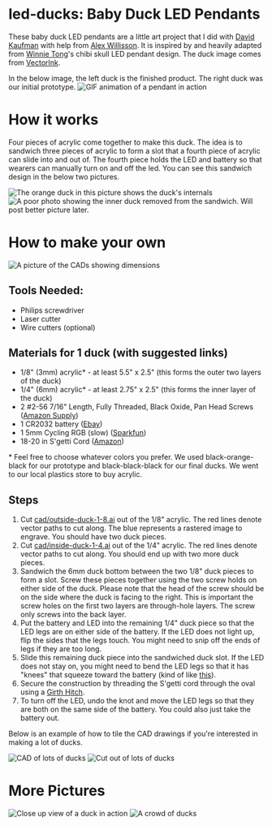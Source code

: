 led-ducks: Baby Duck LED Pendants
=========

These baby duck LED pendants are a little art project that I did with [David Kaufman](https://github.com/dakaufma) with help from [Alex Willisson](https://github.com/AlexWillisson). It is inspired by and heavily adapted from [Winnie Tong](http://happynerdcore.com)'s chibi skull LED pendant design. The duck image comes from [VectorInk](http://vectorink.com/toy/rubber-duck-0078/).

In the below image, the left duck is the finished product. The right duck was our initial prototype.
![GIF animation of a pendant in action](photos/ducks.gif)


# How it works

Four pieces of acrylic come together to make this duck. The idea is to sandwich three pieces of acrylic to form a slot that a fourth piece of acrylic can slide into and out of. The fourth piece holds the LED and battery so that wearers can manually turn on and off the led. You can see this sandwich design in the below two pictures.

![The orange duck in this picture shows the duck's internals](photos/row.jpg)
![A poor photo showing the inner duck removed from the sandwich. Will post better picture later.](photos/sandwich.jpg)

# How to make your own

![A picture of the CADs showing dimensions](photos/cadlabels.png)


## Tools Needed:

- Philips screwdriver
- Laser cutter
- Wire cutters (optional)

## Materials for 1 duck (with suggested links)

- 1/8" (3mm) acrylic* - at least 5.5" x 2.5" (this forms the outer two layers of the duck)
- 1/4" (6mm) acrylic* - at least 2.75" x 2.5" (this forms the inner layer of the duck)
- 2 #2-56 7/16" Length, Fully Threaded, Black Oxide, Pan Head Screws ([Amazon Supply](http://www.amazon.com/Stainless-Machine-Phillips-B18-6-3-Threads/dp/B00DD45YLA))
- 1 CR2032 battery ([Ebay](http://www.ebay.com/sch/i.html?_from=R40&_trksid=p2050601.m570.l1313.TR11.TRC1.A0.H0.Xcr2032&_nkw=cr2032&_sacat=0))
- 1 5mm Cycling RGB (slow) ([Sparkfun](https://www.sparkfun.com/products/11450))
- 18-20 in S'getti Cord ([Amazon](http://www.amazon.com/Pepperell-Sgetti-Strings-Jewelry-Project/dp/B003M44CH8/ref=sr_1_1?s=arts-crafts&ie=UTF8&qid=1408584055&sr=1-1&keywords=S%27getti)) 

\* Feel free to choose whatever colors you prefer. We used black-orange-black for our prototype and black-black-black for our final ducks. We went to our local plastics store to buy acrylic.

## Steps

1. Cut [cad/outside-duck-1-8.ai](cad/outside-duck-1-8.ai) out of the 1/8" acrylic. The red lines denote vector paths to cut along. The blue represents a rastered image to engrave. You should have two duck pieces. 
1. Cut [cad/inside-duck-1-4.ai](cad/inside-duck-1-4.ai) out of the 1/4" acrylic. The red lines denote vector paths to cut along. You should end up with two more duck pieces.
1. Sandwich the 6mm duck bottom between the two 1/8" duck pieces to form a slot. Screw these pieces together using the two screw holds on either side of the duck. Please note that the head of the screw should be on the side where the duck is facing to the right. This is important the screw holes on the first two layers are through-hole layers. The screw only screws into the back layer.
1. Put the battery and LED into the remaining 1/4" duck piece so that the LED legs are on either side of the battery. If the LED does not light up, flip the sides that the legs touch. You might need to snip off the ends of legs if they are too long.
1. Slide this remaining duck piece into the sandwiched duck slot. If the LED does not stay on, you might need to bend the LED legs so that it has "knees" that squeeze toward the battery (kind of like [this](http://www.visualphotos.com/image/1x4182013/back_view_of_womans_legs_with_knees_together)).
1. Secure the construction by threading the S'getti cord through the oval using a [Girth Hitch](http://www.netknots.com/rope_knots/girth-hitch/).
1. To turn off the LED, undo the knot and move the LED legs so that they are both on the same side of the battery. You could also just take the battery out.

Below is an example of how to tile the CAD drawings if you're interested in making a lot of ducks.

![CAD of lots of ducks](photos/cad.jpg)
![Cut out of lots of ducks](photos/cutout.jpg)

# More Pictures

![Close up view of a duck in action](photos/closeup.jpg)
![A crowd of ducks](photos/crowd.jpg)
